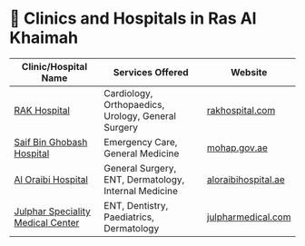 # 🏥 Clinics and Hospitals in Ras Al Khaimah

| Clinic/Hospital Name                                    | Services Offered                                              | Website                                      |
|---------------------------------------------------------|---------------------------------------------------------------|----------------------------------------------|
| [RAK Hospital](https://www.rakhospital.com)             | Cardiology, Orthopaedics, Urology, General Surgery           | [rakhospital.com](https://www.rakhospital.com) |
| [Saif Bin Ghobash Hospital](https://mohap.gov.ae)       | Emergency Care, General Medicine                             | [mohap.gov.ae](https://mohap.gov.ae)           |
| [Al Oraibi Hospital](https://www.aloraibihospital.ae)   | General Surgery, ENT, Dermatology, Internal Medicine         | [aloraibihospital.ae](https://www.aloraibihospital.ae) |
| [Julphar Speciality Medical Center](https://julpharmedical.com) | ENT, Dentistry, Paediatrics, Dermatology            | [julpharmedical.com](https://julpharmedical.com) |
